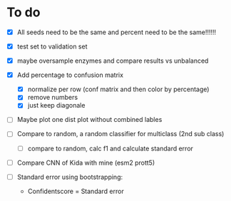 # To do
- [X] All seeds need to be the same and percent need to be the same!!!!!!
- [X] test set to validation set
- [X] maybe oversample enzymes and compare results vs unbalanced
- [X] Add percentage to confusion matrix
	- [X] normalize per row (conf matrix and then color by percentage)
	- [X] remove numbers
	- [X] just keep diagonale
- [ ] Maybe plot one dist plot without combined lables

- [ ] Compare to random, a random classifier for multiclass (2nd sub class)
	- [ ] compare to random, calc f1 and calculate standard error

- [ ] Compare CNN of Kida with mine (esm2 prott5)
- [ ] Standard error using bootstrapping:
	- Confidentscore = Standard error

